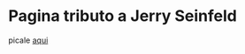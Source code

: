 # Pagina tributo a Jerry Seinfeld 

picale [aqui](https://htmlpreview.github.io/?https://github.com/gercholco/primer-proyecto/blob/main/index.html)
